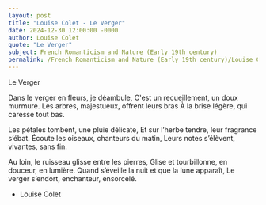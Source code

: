 ```yaml
---
layout: post
title: "Louise Colet - Le Verger"
date: 2024-12-30 12:00:00 -0000
author: Louise Colet
quote: "Le Verger"
subject: French Romanticism and Nature (Early 19th century)
permalink: /French Romanticism and Nature (Early 19th century)/Louise Colet/Louise Colet - Le Verger
---
```


Le Verger

Dans le verger en fleurs, je déambule,
C'est un recueillement, un doux murmure.
Les arbres, majestueux, offrent leurs bras
À la brise légère, qui caresse tout bas.

Les pétales tombent, une pluie délicate,
Et sur l’herbe tendre, leur fragrance s’ébat.
Écoute les oiseaux, chanteurs du matin,
Leurs notes s’élèvent, vivantes, sans fin.

Au loin, le ruisseau glisse entre les pierres,
Glise et tourbillonne, en douceur, en lumière.
Quand s’éveille la nuit et que la lune apparaît,
Le verger s’endort, enchanteur, ensorcelé.

- Louise Colet
